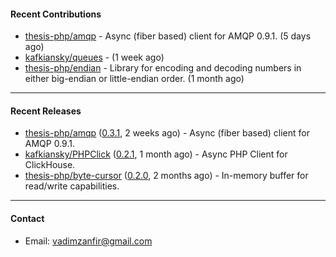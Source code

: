 #### Recent Contributions

- [thesis-php/amqp](https://github.com/thesis-php/amqp) - Async (fiber based) client for AMQP 0.9.1. (5 days ago)
- [kafkiansky/queues](https://github.com/kafkiansky/queues) -  (1 week ago)
- [thesis-php/endian](https://github.com/thesis-php/endian) - Library for encoding and decoding numbers in either big-endian or little-endian order. (1 month ago)

---

#### Recent Releases

- [thesis-php/amqp](https://github.com/thesis-php/amqp) ([0.3.1](https://github.com/thesis-php/amqp/releases/tag/0.3.1), 2 weeks ago) - Async (fiber based) client for AMQP 0.9.1.
- [kafkiansky/PHPClick](https://github.com/kafkiansky/PHPClick) ([0.2.1](https://github.com/kafkiansky/PHPClick/releases/tag/0.2.1), 1 month ago) - Async PHP Client for ClickHouse.
- [thesis-php/byte-cursor](https://github.com/thesis-php/byte-cursor) ([0.2.0](https://github.com/thesis-php/byte-cursor/releases/tag/0.2.0), 2 months ago) - In-memory buffer for read/write capabilities.

---

#### Contact

- Email: [vadimzanfir@gmail.com](mailto://vadimzanfir@gmail.com)
